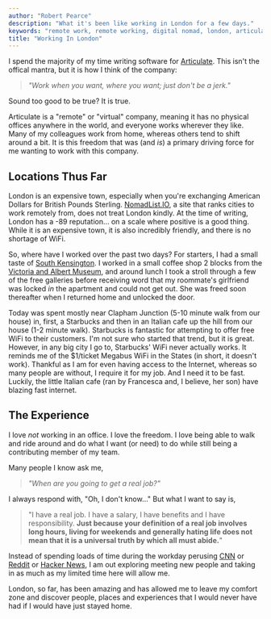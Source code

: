 ```yaml
---
author: "Robert Pearce"
description: "What it's been like working in London for a few days."
keywords: "remote work, remote working, digital nomad, london, articulate, travel"
title: "Working In London"
---
```


I spend the majority of my time writing software for
[Articulate](http://articulate.com). This isn't the offical mantra, but it is
how I think of the company:

> _&quot;Work when you want, where you want; just don't be a jerk.&quot;_

Sound too good to be true? It is true.

Articulate is a "remote" or "virtual" company, meaning it has no physical
offices anywhere in the world, and everyone works wherever they like. Many of my
colleagues work from home, whereas others tend to shift around a bit. It is this
freedom that was (and _is_) a primary driving force for me wanting to work with
this company.

## Locations Thus Far

London is an expensive town, especially when you're exchanging American Dollars
for British Pounds Sterling. [NomadList.IO](http://nomadlist.io),
a site that ranks cities to work remotely from, does not treat London kindly. At
the time of writing, London has a -89 reputation&hellip; on a scale where
positive is a good thing. While it is an expensive town, it is also incredibly
friendly, and there is no shortage of WiFi.

So, where have I worked over the past two days? For starters, I had a small
taste of [South Kensington](https://www.google.co.uk/maps/place/South+Kensington/@51.49409,-0.17411,17z/data=!3m1!4b1!4m2!3m1!1s0x487605429cf5afd1:0xfef74f40edb435de?hl=en).
I worked in a small coffee shop 2 blocks from the [Victoria and Albert
Museum](http://www.vam.ac.uk), and around lunch I took a stroll through a few of
the free galleries before receiving word that my roommate's girlfriend was
locked _in_ the apartment and could not get out. She was freed soon thereafter
when I returned home and unlocked the door.

Today was spent mostly near Clapham Junction (5-10 minute walk from our house)
in, first, a Starbucks and then in an Italian cafe up the hill from our house
(1-2 minute walk). Starbucks is fantastic for attempting to offer free WiFi to
their customers. I'm not sure who started that trend, but it is great. However,
in any big city I go to, Starbucks' WiFi never actually works. It reminds me of
the $1/ticket Megabus WiFi in the States (in short, it doesn't work). Thankful
as I am for even having access to the Internet, whereas so many people are
without, I require it for my job. And I need it to be fast. Luckily, the little
Italian cafe (ran by Francesca and, I believe, her son) have blazing fast
internet.

## The Experience

I love _not_ working in an office. I love the freedom. I love being able to walk
and ride around and do what I want (or need) to do while still being a
contributing member of my team.

Many people I know ask me,

> _&quot;When are you going to get a real job?&quot;_

I always respond with, "Oh, I don't know&hellip;" But what I want to say is,

> &quot;I have a real job. I have a salary, I have benefits and I have
> responsibility. __Just because your definition of a real job involves long
> hours, living for weekends and generally hating life does not mean that it is
> a universal truth by which all must abide.__&quot;

Instead of spending loads of time during the workday perusing
[CNN](http://www.cnn.com "CNN") or [Reddit](http://www.reddit.com "Reddit") or
[Hacker News](https://news.ycombinator.com "Hacker News"), I am out exploring
meeting new people and taking in as much as my limited time here will allow me.

London, so far, has been amazing and has allowed me to leave my comfort zone and
discover people, places and experiences that I would never have had if I would
have just stayed home.
